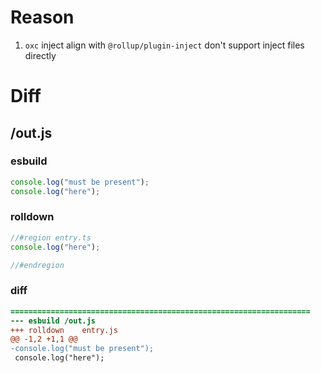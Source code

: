 # Reason
1. `oxc` inject align with `@rollup/plugin-inject` don't support inject files directly
# Diff
## /out.js
### esbuild
```js
console.log("must be present");
console.log("here");
```
### rolldown
```js
//#region entry.ts
console.log("here");

//#endregion
```
### diff
```diff
===================================================================
--- esbuild	/out.js
+++ rolldown	entry.js
@@ -1,2 +1,1 @@
-console.log("must be present");
 console.log("here");

```